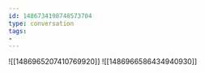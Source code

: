 ```yaml
---
id: 1486734198748573704
type: conversation
tags:
- 
---
```

![[1486965207410769920]]
![[1486966586434940930]]

